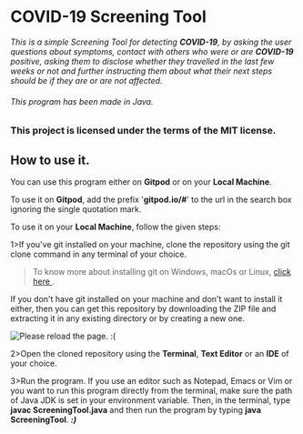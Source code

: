 # COVID-19 Screening Tool
_This is a simple Screening Tool for detecting **COVID-19**, by asking the user questions about symptoms, contact with others who were or are **COVID-19** positive, asking them to disclose whether they travelled in the last few weeks or not and further instructing them about what their next steps should be if they are or are not affected._
###### This program has been made in Java.

### This project is licensed under the terms of the MIT license.

## How to use it.
You can use this program either on **Gitpod** or on your **Local Machine**.

To use it on **Gitpod**, add the prefix '**gitpod.io/#**' to the url in the search box ignoring the single quotation mark.

To use it on your **Local Machine**, follow the given steps:

1>If you've git installed on your machine, clone the repository using the git clone command in any terminal of your choice.
>To know more about installing git on Windows, macOs or Linux, <a href="https://git-scm.com/book/en/v2/Getting-Started-Installing-Git/" target="_blank">click here </a>. 

If you don't have git installed on your machine and don't want to install it either, then you can get this repository by downloading the ZIP file and extracting it in any existing directory or by creating a new one.

<img src="https://user-images.githubusercontent.com/66965323/98013812-da964500-1e20-11eb-8266-46ffbb3f15d7.png" alt="Please reload the page. :(">

2>Open the cloned repository using the **Terminal**, **Text Editor** or an **IDE** of your choice.

3>Run the program. If you use an editor such as Notepad, Emacs or Vim or you want to run this program directly from the terminal, make sure the path of Java JDK is set in your environment variable. Then, in the
terminal, type **javac ScreeningTool.java** and then run the program by typing **java ScreeningTool**. _**:)**_
